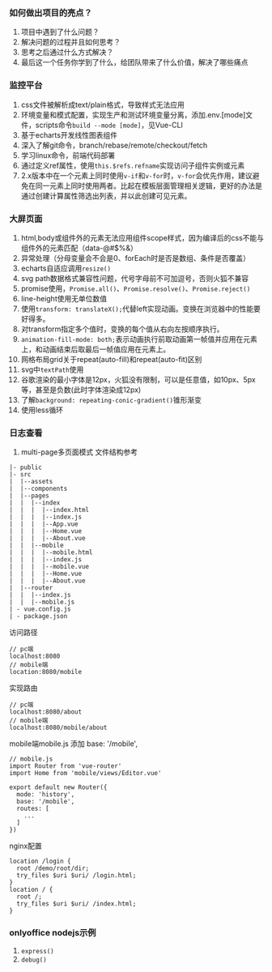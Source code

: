 ### 如何做出项目的亮点？
1. 项目中遇到了什么问题？
2. 解决问题的过程并且如何思考？
3. 思考之后通过什么方式解决？
4. 最后这一个任务你学到了什么，给团队带来了什么价值，解决了哪些痛点

### 监控平台
1. css文件被解析成text/plain格式，导致样式无法应用
2. 环境变量和模式配置，实现生产和测试环境变量分离，添加.env.[mode]文件，scripts命令`build --mode [mode]`，见Vue-CLI
3. 基于echarts开发线性图表组件
4. 深入了解git命令，branch/rebase/remote/checkout/fetch
5. 学习linux命令，前端代码部署
6. 通过定义ref属性，使用`this.$refs.refname`实现访问子组件实例或元素
7. 2.x版本中在一个元素上同时使用`v-if`和`v-for`时，`v-for`会优先作用，建议避免在同一元素上同时使用两者。比起在模板层面管理相关逻辑，更好的办法是通过创建计算属性筛选出列表，并以此创建可见元素。

### 大屏页面

1. html,body或组件外的元素无法应用组件scope样式，因为编译后的css不能与组件外的元素匹配（data-@#$%&）
2. 异常处理（分母变量会不会是0、forEach时是否是数组、条件是否覆盖）
3. echarts自适应调用`resize()`
4. svg path数据格式兼容性问题，代号字母前不可加逗号，否则火狐不兼容
5. promise使用，`Promise.all()`、`Promise.resolve()`、`Promise.reject()`
6. line-height使用无单位数值
7. 使用`transform: translateX();`代替left实现动画。变换在浏览器中的性能要好得多。
8. 对transform指定多个值时，变换的每个值从右向左按顺序执行。
9. `animation-fill-mode: both;`表示动画执行前取动画第一帧值并应用在元素上，和动画结束后取最后一帧值应用在元素上。
10. 网格布局grid关于repeat(auto-fill)和repeat(auto-fit)区别
11. svg中`textPath`使用
12. 谷歌渲染的最小字体是12px，火狐没有限制，可以是任意值，如10px、5px等，甚至是负数(此时字体渲染成12px)
13. 了解`background: repeating-conic-gradient()`锥形渐变
14. 使用less循环

### 日志查看
1. multi-page多页面模式
文件结构参考
```
|- public
|- src
|  |--assets
|  |--components
|  |--pages
|  |  |--index
|  |  |  |--index.html
|  |  |  |--index.js
|  |  |  |--App.vue
|  |  |  |--Home.vue
|  |  |  |--About.vue
|  |  |--mobile
|  |  |  |--mobile.html
|  |  |  |--index.js
|  |  |  |--mobile.vue
|  |  |  |--Home.vue
|  |  |  |--About.vue
|  |--router  
|  |  |--index.js
|  |  |--mobile.js
| - vue.config.js
| - package.json
```
访问路径
```
// pc端
localhost:8080
// mobile端
location:8080/mobile
```
实现路由
```
// pc端
localhost:8080/about 
// mobile端
localhost:8080/mobile/about
```
mobile端mobile.js 添加 base: '/mobile',
```
// mobile.js
import Router from 'vue-router'
import Home from 'mobile/views/Editor.vue'

export default new Router({
  mode: 'history',
  base: '/mobile',
  routes: [
    ...
  ]
})
```
nginx配置
```
location /login {
  root /demo/root/dir;
  try_files $uri $uri/ /login.html;
}
location / {
  root /;
  try_files $uri $uri/ /index.html;
}
```

### onlyoffice nodejs示例

1. `express()`
2. `debug()`
